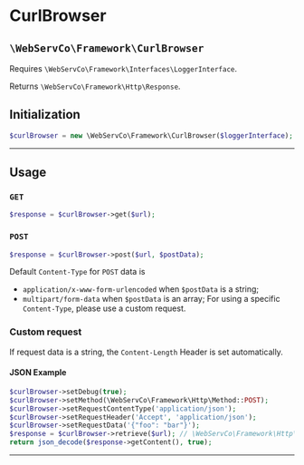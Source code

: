 # CurlBrowser

## `\WebServCo\Framework\CurlBrowser`

Requires `\WebServCo\Framework\Interfaces\LoggerInterface`.

Returns `\WebServCo\Framework\Http\Response`.

## Initialization
```php
$curlBrowser = new \WebServCo\Framework\CurlBrowser($loggerInterface);
```

---

## Usage

### `GET`
```php
$response = $curlBrowser->get($url);
```

### `POST`
```php
$response = $curlBrowser->post($url, $postData);
```

Default `Content-Type` for `POST` data is
* `application/x-www-form-urlencoded` when `$postData` is a string;
* `multipart/form-data` when `$postData` is an array;
For using a specific `Content-Type`, please use a custom request.

### Custom request

If request data is a string, the `Content-Length` Header is set automatically.

#### JSON Example

```php
$curlBrowser->setDebug(true);
$curlBrowser->setMethod(\WebServCo\Framework\Http\Method::POST);
$curlBrowser->setRequestContentType('application/json');
$curlBrowser->setRequestHeader('Accept', 'application/json');
$curlBrowser->setRequestData('{"foo": "bar"}');
$response = $curlBrowser->retrieve($url); // \WebServCo\Framework\Http\Response
return json_decode($response->getContent(), true);
```

---
